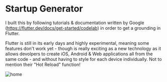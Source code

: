 # Startup Generator

I built this by following tutorials & documentation written by Google (https://flutter.dev/docs/get-started/codelab) in order to get a grounding in Flutter.

Flutter is still in its early days and highly experimental, meaning some features don't work yet - though is really exciting as a new technology as it allows devolpers to create iOS, Android & Web applications all from the same code - and without having to style for each device individually. Not to mention their "Hot Reload" function!

<img src="../master/images/likes_iphonex.png" alt="home"/>
